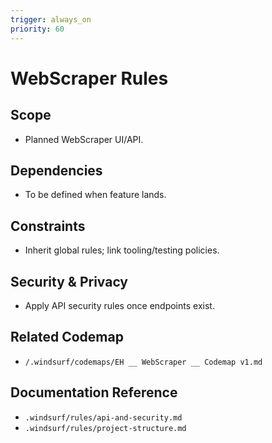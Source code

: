 ```yaml
---
trigger: always_on
priority: 60
---
```


# WebScraper Rules

## Scope

- Planned WebScraper UI/API.

## Dependencies

- To be defined when feature lands.

## Constraints

- Inherit global rules; link tooling/testing policies.

## Security & Privacy

- Apply API security rules once endpoints exist.

## Related Codemap

- `/.windsurf/codemaps/EH __ WebScraper __ Codemap v1.md`

## Documentation Reference

- `.windsurf/rules/api-and-security.md`
- `.windsurf/rules/project-structure.md`
